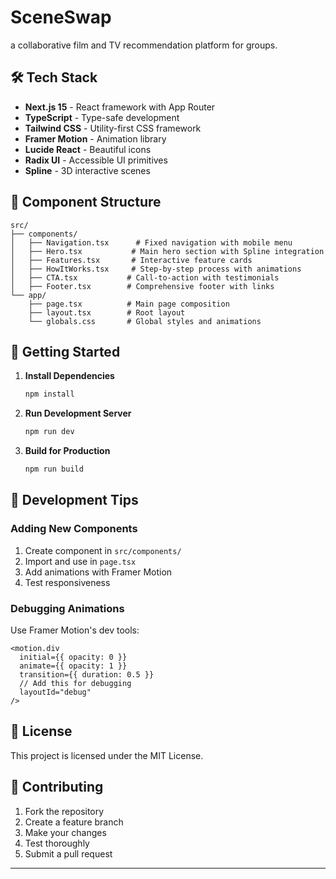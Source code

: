 # SceneSwap

a collaborative film and TV recommendation platform for groups.

## 🛠️ Tech Stack

- **Next.js 15** - React framework with App Router
- **TypeScript** - Type-safe development
- **Tailwind CSS** - Utility-first CSS framework
- **Framer Motion** - Animation library
- **Lucide React** - Beautiful icons
- **Radix UI** - Accessible UI primitives
- **Spline** - 3D interactive scenes

## 📁 Component Structure

```
src/
├── components/
│   ├── Navigation.tsx      # Fixed navigation with mobile menu
│   ├── Hero.tsx           # Main hero section with Spline integration
│   ├── Features.tsx       # Interactive feature cards
│   ├── HowItWorks.tsx     # Step-by-step process with animations
│   ├── CTA.tsx           # Call-to-action with testimonials
│   ├── Footer.tsx        # Comprehensive footer with links
└── app/
    ├── page.tsx          # Main page composition
    ├── layout.tsx        # Root layout
    └── globals.css       # Global styles and animations
```


## 🚀 Getting Started

1. **Install Dependencies**
   ```bash
   npm install
   ```

2. **Run Development Server**
   ```bash
   npm run dev
   ```

3. **Build for Production**
   ```bash
   npm run build
   ```


## 🔧 Development Tips

### Adding New Components

1. Create component in `src/components/`
2. Import and use in `page.tsx`
3. Add animations with Framer Motion
4. Test responsiveness

### Debugging Animations

Use Framer Motion's dev tools:
```tsx
<motion.div
  initial={{ opacity: 0 }}
  animate={{ opacity: 1 }}
  transition={{ duration: 0.5 }}
  // Add this for debugging
  layoutId="debug"
/>
```


## 📄 License

This project is licensed under the MIT License.

## 🤝 Contributing

1. Fork the repository
2. Create a feature branch
3. Make your changes
4. Test thoroughly
5. Submit a pull request

---

